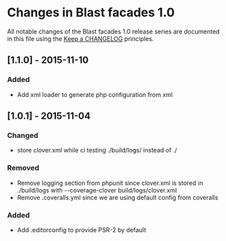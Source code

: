 # Changes in Blast facades 1.0

All notable changes of the Blast facades 1.0 release series are documented in this file using the [Keep a CHANGELOG](http://keepachangelog.com/) principles.

## [1.1.0] - 2015-11-10

### Added

- Add xml loader to generate php configuration from xml

## [1.0.1] - 2015-11-04
### Changed

- store clover.xml while ci testing ./build/logs/ instead of ./

### Removed

- Remove logging section from phpunit since clover.xml is stored in ./build/logs with --coverage-clover build/logs/clover.xml
- Remove .coveralls.yml since we are using default config from coveralls

### Added

- Add .editorconfig to provide PSR-2 by default
